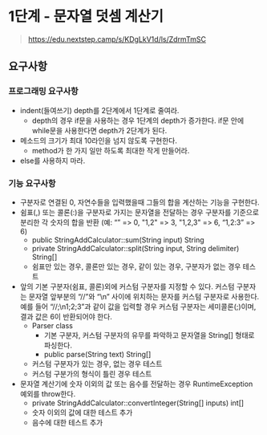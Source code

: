 # 1단계 - 문자열 덧셈 계산기
> https://edu.nextstep.camp/s/KDgLkV1d/ls/ZdrmTmSC

## 요구사항

### 프로그래밍 요구사항
* indent(들여쓰기) depth를 2단계에서 1단계로 줄여라.
  * depth의 경우 if문을 사용하는 경우 1단계의 depth가 증가한다. if문 안에 while문을 사용한다면 depth가 2단계가 된다.
* 메소드의 크기가 최대 10라인을 넘지 않도록 구현한다.
  * method가 한 가지 일만 하도록 최대한 작게 만들어라.
* else를 사용하지 마라.

### 기능 요구사항
* 구분자로 연결된 0, 자연수들을 입력했을때 그들의 합을 계산하는 기능을 구현한다.
* 쉼표(,) 또는 콜론(:)을 구분자로 가지는 문자열을 전달하는 경우 구분자를 기준으로 분리한 각 숫자의 합을 반환 (예: “” => 0, "1,2" => 3, "1,2,3" => 6, “1,2:3” => 6)
  * public StringAddCalculator::sum(String input) String
  * private StringAddCalculator::split(String input, String delimiter) String[]
  * 쉼표만 있는 경우, 콜론만 있는 경우, 같이 있는 경우, 구분자가 없는 경우 테스트
* 앞의 기본 구분자(쉼표, 콜론)외에 커스텀 구분자를 지정할 수 있다. 커스텀 구분자는 문자열 앞부분의 “//”와 “\n” 사이에 위치하는 문자를 커스텀 구분자로 사용한다. 예를 들어 “//;\n1;2;3”과 같이 값을 입력할 경우 커스텀 구분자는 세미콜론(;)이며, 결과 값은 6이 반환되어야 한다.
  * Parser class
     * 기본 구분자, 커스텀 구분자의 유무를 파악하고 문자열을 String[] 형태로 파싱한다.
     * public parse(String text) String[]
  * 커스텀 구분자가 있는 경우, 없는 경우 테스트
  * 커스텀 구분가의 형식이 틀린 경우 테스트
* 문자열 계산기에 숫자 이외의 값 또는 음수를 전달하는 경우 RuntimeException 예외를 throw한다.
  * private StringAddCalculator::convertInteger(String[] inputs) int[]
  * 숫자 이외의 값에 대한 테스트 추가
  * 음수에 대한 테스트 추가
